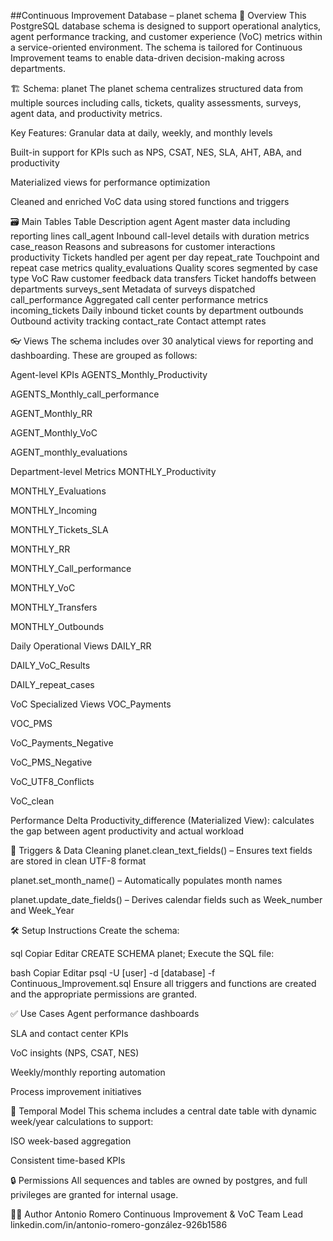 ##Continuous Improvement Database – planet schema
📌 Overview
This PostgreSQL database schema is designed to support operational analytics, agent performance tracking, and customer experience (VoC) metrics within a service-oriented environment. The schema is tailored for Continuous Improvement teams to enable data-driven decision-making across departments.

🏗️ Schema: planet
The planet schema centralizes structured data from multiple sources including calls, tickets, quality assessments, surveys, agent data, and productivity metrics.

Key Features:
Granular data at daily, weekly, and monthly levels

Built-in support for KPIs such as NPS, CSAT, NES, SLA, AHT, ABA, and productivity

Materialized views for performance optimization

Cleaned and enriched VoC data using stored functions and triggers

🗃️ Main Tables
Table	Description
agent	Agent master data including reporting lines
call_agent	Inbound call-level details with duration metrics
case_reason	Reasons and subreasons for customer interactions
productivity	Tickets handled per agent per day
repeat_rate	Touchpoint and repeat case metrics
quality_evaluations	Quality scores segmented by case type
VoC	Raw customer feedback data
transfers	Ticket handoffs between departments
surveys_sent	Metadata of surveys dispatched
call_performance	Aggregated call center performance metrics
incoming_tickets	Daily inbound ticket counts by department
outbounds	Outbound activity tracking
contact_rate	Contact attempt rates

👓 Views
The schema includes over 30 analytical views for reporting and dashboarding. These are grouped as follows:

Agent-level KPIs
AGENTS_Monthly_Productivity

AGENTS_Monthly_call_performance

AGENT_Monthly_RR

AGENT_Monthly_VoC

AGENT_monthly_evaluations

Department-level Metrics
MONTHLY_Productivity

MONTHLY_Evaluations

MONTHLY_Incoming

MONTHLY_Tickets_SLA

MONTHLY_RR

MONTHLY_Call_performance

MONTHLY_VoC

MONTHLY_Transfers

MONTHLY_Outbounds

Daily Operational Views
DAILY_RR

DAILY_VoC_Results

DAILY_repeat_cases

VoC Specialized Views
VOC_Payments

VOC_PMS

VoC_Payments_Negative

VoC_PMS_Negative

VoC_UTF8_Conflicts

VoC_clean

Performance Delta
Productivity_difference (Materialized View): calculates the gap between agent productivity and actual workload

🔄 Triggers & Data Cleaning
planet.clean_text_fields() – Ensures text fields are stored in clean UTF-8 format

planet.set_month_name() – Automatically populates month names

planet.update_date_fields() – Derives calendar fields such as Week_number and Week_Year

🛠️ Setup Instructions
Create the schema:

sql
Copiar
Editar
CREATE SCHEMA planet;
Execute the SQL file:

bash
Copiar
Editar
psql -U [user] -d [database] -f Continuous_Improvement.sql
Ensure all triggers and functions are created and the appropriate permissions are granted.

✅ Use Cases
Agent performance dashboards

SLA and contact center KPIs

VoC insights (NPS, CSAT, NES)

Weekly/monthly reporting automation

Process improvement initiatives

📅 Temporal Model
This schema includes a central date table with dynamic week/year calculations to support:

ISO week-based aggregation

Consistent time-based KPIs

🔒 Permissions
All sequences and tables are owned by postgres, and full privileges are granted for internal usage.

🧑‍💻 Author
Antonio Romero
Continuous Improvement & VoC Team Lead
linkedin.com/in/antonio-romero-gonzález-926b1586
